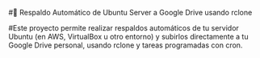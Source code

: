 #💾 Respaldo Automático de Ubuntu Server a Google Drive usando rclone

#Este proyecto permite realizar respaldos automáticos de tu servidor Ubuntu (en AWS, VirtualBox u otro entorno) y subirlos directamente a tu Google Drive personal, usando rclone y tareas programadas con cron.
